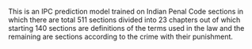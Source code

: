 This is an IPC prediction model trained on Indian Penal Code sections in which there are total 511 sections divided into 23 chapters out of which starting 140 sections are definitions of the terms used in the law and the remaining are sections according to the crime with their punishment.
